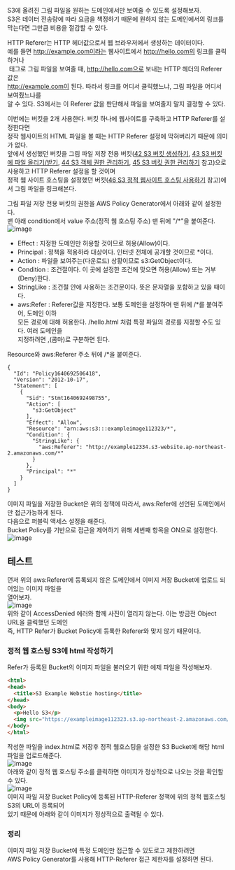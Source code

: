 S3에 올려진 그림 파일을 원하는 도메인에서만 보여줄 수 있도록 설정해보자.  
S3은 데이터 전송량에 따라 요금을 책정하기 때문에 원하지 않는 도메인에서의 링크를  
막는다면 그만큼 비용을 절감할 수 있다.  
  
HTTP Referer는 HTTP 헤더값으로서 웹 브라우저에서 생성하는 데이터이다.  
예를 들면 http://example.com이라는 웹사이트에서 http://hello.com의 링크를 클릭하거나  
<img> 태그로 그림 파일을 보여줄 때, http://hello.com으로 보내는 HTTP 헤더의 Referer 값은  
http://example.com이 된다. 따라서 링크를 어디서 클릭했느냐, 그림 파일을 어디서 보여줬느냐를  
알 수 있다. S3에서는 이 Referer 값을 판단해서 파일을 보여줄지 말지 결정할 수 있다.  
  
이번에는 버킷을 2개 사용한다. 버킷 하나에 웹사이트를 구축하고 HTTP Referer를 설정한다면  
정작 웹사이트의 HTML 파일을 볼 때는 HTTP Referer 설정에 막혀버리기 때문에 의미가 없다.  
앞에서 생성했던 버킷을 그림 파일 저장 전용 버킷([42 S3 버킷 생성하기](https://github.com/yunkangmin/spring-boot/blob/main/aws/42%20S3%20%EB%B2%84%ED%82%B7%20%EC%83%9D%EC%84%B1%ED%95%98%EA%B8%B0.md),
[43 S3 버킷에 파일 올리기/받기](https://github.com/yunkangmin/spring-boot/blob/main/aws/43%20S3%20%EB%B2%84%ED%82%B7%EC%97%90%20%ED%8C%8C%EC%9D%BC%20%EC%98%AC%EB%A6%AC%EA%B8%B0%20and%20%EB%B0%9B%EA%B8%B0.md),
[44 S3 객체 권한 관리하기](https://github.com/yunkangmin/spring-boot/blob/main/aws/44%20S3%20%EA%B0%9D%EC%B2%B4%20%EA%B6%8C%ED%95%9C%20%EA%B4%80%EB%A6%AC%ED%95%98%EA%B8%B0.md),
[45 S3 버킷 권한 관리하기](https://github.com/yunkangmin/spring-boot/blob/main/aws/44%20S3%20%EA%B0%9D%EC%B2%B4%20%EA%B6%8C%ED%95%9C%20%EA%B4%80%EB%A6%AC%ED%95%98%EA%B8%B0.md) 참고)으로 사용하고 HTTP Referer 설정을 할 것이며  
정적 웹 사이트 호스팅을 설정했던 버킷([46 S3 정적 웹사이트 호스팅 사용하기](https://github.com/yunkangmin/spring-boot/blob/main/aws/46%20S3%20%EC%A0%95%EC%A0%81%20%EC%9B%B9%EC%82%AC%EC%9D%B4%ED%8A%B8%20%ED%98%B8%EC%8A%A4%ED%8C%85%20%EC%82%AC%EC%9A%A9%ED%95%98%EA%B8%B0.md) 참고)에서 그림 파일을 링크해본다.  
  
그림 파일 저장 전용 버킷의 권한을 AWS Policy Generator에서 아래와 같이 설정한다.  
맨 아래 condition에서 value 주소(정적 웹 호스팅 주소) 맨 뒤에 "/*"을 붙여준다.  
![image](https://user-images.githubusercontent.com/33191974/147563240-786cc5ee-a4a6-4cfa-8440-11aa01d38724.png)  
- Effect : 지정한 도메인만 허용할 것이므로 허용(Allow)이다.
- Principal : 정책을 적용하라 대상이다. 인터넷 전체에 공개할 것이므로 *이다.
- Action : 파일을 보여주는(다운로드) 상황이므로 s3:GetObject이다.  
- Condition : 조건절이다. 이 곳에 설정한 조건에 맞으면 허용(Allow) 또는 거부(Deny)한다.  
- StringLike : 조건절 안에 사용하는 조건문이다. 뜻은 문자열을 포함하고 있을 때이다.  
- aws:Refer : Referer값을 지정한다. 보통 도메인을 설정하며 맨 뒤에 /*를 붙여주어, 도메인 이하  
모든 경로에 대해 허용한다. /hello.html 처럼 특정 파일의 경로를 지정할 수도 있다. 여러 도메인을  
지정하려면 ,(콤마)로 구분하면 된다.  

Resource와 aws:Referer 주소 뒤에 /*을 붙여준다.  
```
{
  "Id": "Policy1640692506418",
  "Version": "2012-10-17",
  "Statement": [
    {
      "Sid": "Stmt1640692498755",
      "Action": [
        "s3:GetObject"
      ],
      "Effect": "Allow",
      "Resource": "arn:aws:s3:::exampleimage112323/*",
      "Condition": {
        "StringLike": {
          "aws:Referer": "http://example12334.s3-website.ap-northeast-2.amazonaws.com/*"
        }
      },
      "Principal": "*"
    }
  ]
}
```
이미지 파일을 저장한 Bucket은 위의 정책에 따라서, aws:Refer에 선언된 도메인에서만 접근가능하게 된다.  
다음으로 퍼블릭 액세스 설정을 해준다.   
Bucket Policy를 기반으로 접근을 제어하기 위해 세번째 항목을 ON으로 설정한다.  
![image](https://user-images.githubusercontent.com/33191974/147564689-bbb653e7-e3ab-4203-a39c-7d731c35a4ed.png)  

## 테스트  
먼저 위의 aws:Referer에 등록되지 않은 도메인에서 이미지 저장 Bucket에 업로드 되어있는 이미지 파일을  
열어보자.  
![image](https://user-images.githubusercontent.com/33191974/147564937-27ccf682-f8cc-4278-b650-937c298174a0.png)  
위와 같이 AccessDenied 에러와 함께 사진이 열리지 않는다. 이는 방금전 Object URL을 클릭했던 도메인  
즉, HTTP Refer가 Bucket Policy에 등록한 Referer와 맞지 않기 때문이다.  

### 정적 웹 호스팅 S3에 html 작성하기
Refer가 등록된 Bucket의 이미지 파일을 불러오기 위한 에제 파일을 작성해보자.  
```html
<html>
<head>
  <title>S3 Example Webstie hosting</title>
</head>
<body>
  <p>Hello S3</p>
  <img src="https://exampleimage112323.s3.ap-northeast-2.amazonaws.com/test.jpg" width="320" height="240">
</body>
</html>
```
작성한 파일을 index.html로 저장후 정적 웹호스팅을 설정한 S3 Bucket에 해당 html 파일을 업로드해준다.  
![image](https://user-images.githubusercontent.com/33191974/147566088-3cb87b7f-d9ce-4f46-b07c-b2fd551aa625.png)    
아래와 같이 정적 웹 호스팅 주소를 클릭하면 이미지가 정상적으로 나오는 것을 확인할 수 있다.  
![image](https://user-images.githubusercontent.com/33191974/147566135-7d5313d5-af62-4b04-abd7-f6457050a391.png)  
이미지 파일 저장 Bucket Policy에 등록된 HTTP-Referer 정책에 위의 정적 웹호스팅 S3의 URL이 등록되어  
있기 때문에 아래와 같이 이미지가 정상적으로 출력될 수 있다.  

### 정리
이미지 파일 저장 Bucket에 특정 도메인만 접근할 수 있도로고 제한하려면  
AWS Policy Generator를 사용해 HTTP-Referer 접근 제한자를 설정하면 된다.  






































  
